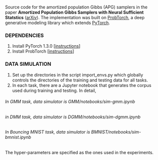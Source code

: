 Source code for the amortized population Gibbs (APG) samplers in the paper **Amortized Population Gibbs Samplers with Neural Sufficient Statstics** ([arXiv](https://arxiv.org/abs/1911.01382)). The implementation was built on [ProbTorch](https://github.com/probtorch/probtorch), a deep generative modeling library which extends [PyTorch](https://pytorch.org/).

### DEPENDENCIES
1. Install PyTorch 1.3.0 [[instructions](https://github.com/pytorch/pytorch)]
2. Install ProbTorch [[instructions](https://github.com/probtorch/probtorch)]

### DATA SIMULATION
1. Set up the directories in the script import_envs.py which globally controls the directories of the training and testing data for all tasks.
2.  In each task, there are a Jupyter notebook that generates the corpus used during training and testing. In detail,
###### In GMM task, data simulator is GMM/notebooks/sim-gmm.ipynb
###### in DMM task, data simulator is DGMM/notebooks/sim-dgmm.ipynb
###### In Bouncing MNIST task, data simulator is BMNIST/notebooks/sim-bmnist.ipynb
The hyper-parameters are specified as the ones used in the experiments.
